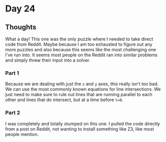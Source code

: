 # Day 24

## Thoughts

What a day! This one was the only puzzle where I needed to take direct code from Reddit. Maybe because I am too exhausted to figure out any more puzzles and also because this seems like the most challenging one I've run into. It seems most people on the Reddit ran into similar problems and simply threw their input into a solver.

### Part 1

Because we are dealing with just the `x` and `y` axes, this really isn't too bad. We can use the most commonly known equations for line intersections. We just need to make sure to rule out lines that are running parallel to each other and lines that do intersect, but at a time before `t=0`.

### Part 2

I was completely and totally stumped on this one. I pulled the code directly from a post on Reddit, not wanting to install something like Z3, like most people mention.
